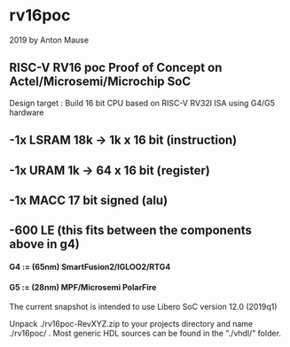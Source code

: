 
# rv16poc

 2019 by Anton Mause

## RISC-V RV16 poc Proof of Concept on Actel/Microsemi/Microchip SoC

Design target : Build 16 bit CPU based on RISC-V RV32I ISA using G4/G5 hardware

## -1x LSRAM 18k -> 1k x 16 bit (instruction)
## -1x URAM  1k  -> 64 x 16 bit (register)
## -1x MACC  17 bit signed (alu)
## -600 LE (this fits between the components above in g4)

#### G4 := (65nm)  SmartFusion2/IGLOO2/RTG4
#### G5 := (28nm)  MPF/Microsemi PolarFire

The current snapshot is intended to use Libero SoC version 12.0 (2019q1)

Unpack ./rv16poc-RevXYZ.zip to your projects directory and name ./rv16poc/ .
Most generic HDL sources can be found in the "./vhdl/" folder.



